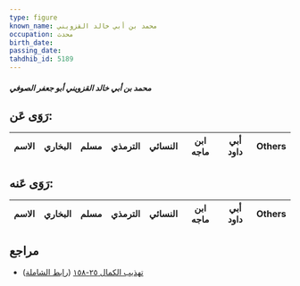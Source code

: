 ```yaml
---
type: figure
known_name: محمد بن أبي خالد القزويني
occupation: محدث
birth_date:
passing_date:
tahdhib_id: 5189
---
```

##### محمد بن أبي خالد القزويني أبو جعفر الصوفي

## رَوَى عَن:
| الاسم | البخاري | مسلم | الترمذي | النسائي | ابن ماجه | أبي داود | Others |
| ----- | ------- | ---- | ------- | ------- | -------- | -------- | ------ |
## رَوَى عَنه:
| الاسم | البخاري | مسلم | الترمذي | النسائي | ابن ماجه | أبي داود | Others |
| ----- | ------- | ---- | ------- | ------- | -------- | -------- | ------ |
## مراجع
- [تهذيب الكمال ٢٥-١٥٨](obsidian://open?vault=Tahdhib-al-Kamal&file=Figures/٥١٨٩-محمد%20بن%20أبي%20خالد%20القزويني%20أبو%20جعفر%20الصوفي) ([رابط الشاملة](https://shamela.ws/book/3722/13251))